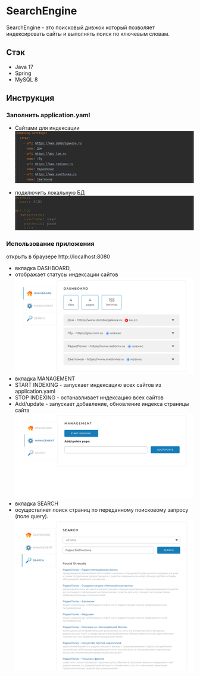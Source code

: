 # SearchEngine

SearchEngine - это поисковый дивжок который позволяет индексировать сайты и выполнять поиск по ключевым словам. 

## Стэк
* Java 17
* Spring
* MySQL 8

## Инструкция
### Заполнить application.yaml 
* Сайтами для индексации
![img_3.png](img_3.png)

* подключить локальную БД<br>
![img_2.png](img_2.png)

### Использование приложения
открыть в браузере http://localhost:8080 
* вкладка DASHBOARD, 
* отображает статусы индексации сайтов
![img_4.png](img_4.png)
* вкладка MANAGEMENT
*  START INDEXING - запускает индексацию всех сайтов из application.yaml
*  STOP INDEXING - останавливает индексацию всех сайтов
*  Add/update - запускает добавление, обновление индекса страницы сайта
![img_5.png](img_5.png)
* вкладка SEARCH
* осуществляет поиск страниц по переданному поисковому запросу (поле query).
![img_6.png](img_6.png)


